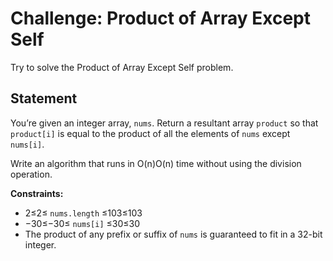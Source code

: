 # Challenge: Product of Array Except Self

Try to solve the Product of Array Except Self problem.

## Statement[](https://www.educative.io/courses/data-structures-coding-interviews-python/challenge-product-of-array-except-self#Statement)

You’re given an integer array, `nums`. Return a resultant array `product` so that `product[i]` is equal to the product of all the elements of `nums` except `nums[i]`.

Write an algorithm that runs in O(n)O(n) time without using the division operation.

**Constraints:**

- 2≤2≤ `nums.length` ≤103≤103
- −30≤−30≤ `nums[i]` ≤30≤30
- The product of any prefix or suffix of `nums` is guaranteed to fit in a 32-bit integer.

